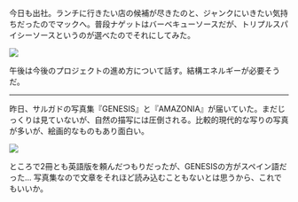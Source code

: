 今日も出社。ランチに行きたい店の候補が尽きたのと、ジャンクにいきたい気持ちだったのでマックへ。普段ナゲットはバーベキューソースだが、トリプルスパイシーソースというのが選べたのでそれにしてみた。

![](https://photos.old.apkas.net/medium/202407/20240710-131049.webp)

午後は今後のプロジェクトの進め方について話す。結構エネルギーが必要そうだ。

---

昨日、サルガドの写真集『GENESIS』と『AMAZONIA』が届いていた。まだじっくりは見ていないが、自然の描写には圧倒される。比較的現代的な写りの写真が多いが、絵画的なものもあり面白い。

![](https://photos.old.apkas.net/medium/202407/20240710-212739.webp)

ところで2冊とも英語版を頼んだつもりだったが、GENESISの方がスペイン語だった... 写真集なので文章をそれほど読み込むこともないとは思うから、これでもいいか。
